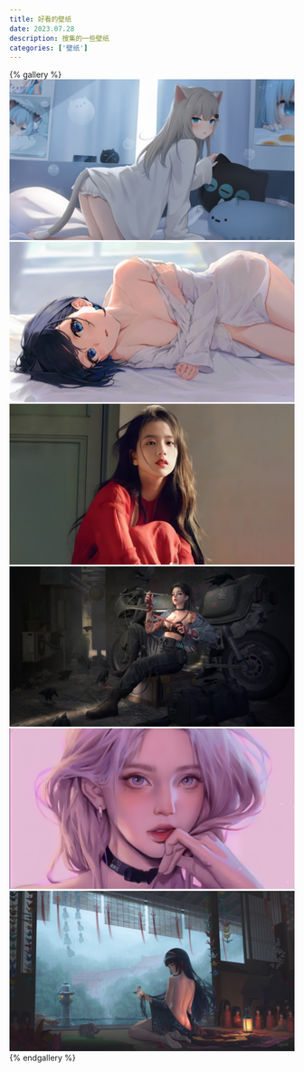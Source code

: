 ```yaml
---
title: 好看的壁纸
date: 2023.07.28
description: 搜集的一些壁纸
categories: ['壁纸']
---
```


{% gallery %}
![](/img/wallpaper/1.png)
![](/img/wallpaper/2.png)
![](/img/wallpaper/3.png)
![](/img/wallpaper/4.png)
![](/img/wallpaper/5.png)
![](/img/wallpaper/6.png)
{% endgallery %}



